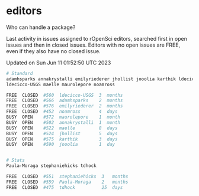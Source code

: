 # editors

Who can handle a package?

Last activity in issues assigned to rOpenSci editors, searched first in open
issues and then in closed issues. Editors with no open issues are FREE, even if
they also have no closed issue.


Updated on Sun Jun 11 01:52:50 UTC 2023

```bash
# Standard
adamhsparks annakrystalli emilyriederer jhollist jooolia karthik ldecicco
ldecicco-USGS maelle maurolepore noamross

FREE  CLOSED  #560  ldecicco-USGS  3  months
FREE  CLOSED  #566  adamhsparks    2  months
FREE  CLOSED  #576  emilyriederer  2  months
FREE  CLOSED  #452  noamross       4  days
BUSY  OPEN    #572  maurolepore    1  month
BUSY  OPEN    #502  annakrystalli  1  month
BUSY  OPEN    #522  maelle         8  days
BUSY  OPEN    #524  jhollist       5  days
BUSY  OPEN    #575  karthik        3  days
BUSY  OPEN    #590  jooolia        1  day


# Stats
Paula-Moraga stephaniehicks tdhock

FREE  CLOSED  #551  stephaniehicks  3   months
FREE  CLOSED  #559  Paula-Moraga    2   months
FREE  CLOSED  #475  tdhock          25  days
```
